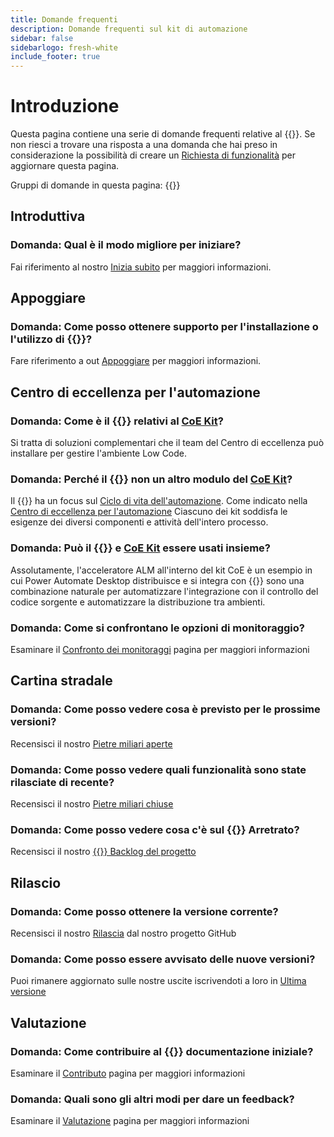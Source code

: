 ```yaml
---
title: Domande frequenti
description: Domande frequenti sul kit di automazione
sidebar: false
sidebarlogo: fresh-white
include_footer: true
---
```

# Introduzione

Questa pagina contiene una serie di domande frequenti relative al {{<product-name>}}. Se non riesci a trovare una risposta a una domanda che hai preso in considerazione la possibilità di creare un [Richiesta di funzionalità](https://github.com/microsoft/powercat-automation-kit/issues/new/choose) per aggiornare questa pagina.

Gruppi di domande in questa pagina:
{{<toc>}}

## Introduttiva

### **Domanda:** Qual è il modo migliore per iniziare?

Fai riferimento al nostro [Inizia subito](/it/get-started) per maggiori informazioni.

## Appoggiare

### **Domanda:** Come posso ottenere supporto per l'installazione o l'utilizzo di {{<product-name>}}?

Fare riferimento a out [Appoggiare](/it/support) per maggiori informazioni.

## Centro di eccellenza per l'automazione

### **Domanda:** Come è il {{<product-name>}} relativi al [CoE Kit](https://learn.microsoft.com/power-platform/guidance/coe/starter-kit)?

Si tratta di soluzioni complementari che il team del Centro di eccellenza può installare per gestire l'ambiente Low Code.

### **Domanda:** Perché il {{<product-name>}} non un altro modulo del [CoE Kit](https://learn.microsoft.com/power-platform/guidance/coe/starter-kit)?

Il {{<product-name>}} ha un focus sul [Ciclo di vita dell'automazione](https://learn.microsoft.com/power-automate/guidance/automation-kit/overview/automation-coe-strategy#automation-lifecycle). Come indicato nella [Centro di eccellenza per l'automazione](https://learn.microsoft.com/power-automate/guidance/automation-kit/overview/automation-coe-strategy#automation-center-of-excellence) Ciascuno dei kit soddisfa le esigenze dei diversi componenti e attività dell'intero processo.

### **Domanda:** Può il {{<product-name>}} e [CoE Kit](https://learn.microsoft.com/power-platform/guidance/coe/starter-kit) essere usati insieme?

Assolutamente, l'acceleratore ALM all'interno del kit CoE è un esempio in cui Power Automate Desktop distribuisce e si integra con {{<product-name>}} sono una combinazione naturale per automatizzare l'integrazione con il controllo del codice sorgente e automatizzare la distribuzione tra ambienti.

### **Domanda:** Come si confrontano le opzioni di monitoraggio?

Esaminare il [Confronto dei monitoraggi](/it/monitoring-compare) pagina per maggiori informazioni

## Cartina stradale

### **Domanda:** Come posso vedere cosa è previsto per le prossime versioni?

Recensisci il nostro [Pietre miliari aperte](https://github.com/microsoft/powercat-automation-kit/milestones?state=open)

### **Domanda:** Come posso vedere quali funzionalità sono state rilasciate di recente?

Recensisci il nostro [Pietre miliari chiuse](https://github.com/microsoft/powercat-automation-kit/milestones?state=closed)

### **Domanda:** Come posso vedere cosa c'è sul {{<product-name>}} Arretrato?

Recensisci il nostro [{{<product-name>}} Backlog del progetto](https://aka.ms/ak4pp/backlog)

## Rilascio

### **Domanda:** Come posso ottenere la versione corrente?

Recensisci il nostro [Rilascia](https://github.com/microsoft/powercat-automation-kit/releases) dal nostro progetto GitHub

### **Domanda:** Come posso essere avvisato delle nuove versioni?

Puoi rimanere aggiornato sulle nostre uscite iscrivendoti a loro in [Ultima versione](https://github.com/microsoft/powercat-automation-kit#latest-release)

## Valutazione

### **Domanda:** Come contribuire al {{<product-name>}} documentazione iniziale?

Esaminare il [Contributo](/it/contribution) pagina per maggiori informazioni

### **Domanda:** Quali sono gli altri modi per dare un feedback?

Esaminare il [Valutazione](/it/contribution/feedback) pagina per maggiori informazioni

